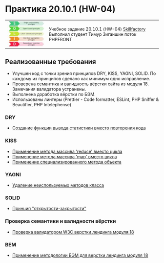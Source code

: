 # Практика 20.10.1 (HW-04) # 

<table>
  <tr>
    <td>
      <a href="https://blog.skillfactory.ru/printsipy-solid-v-programmirovanii/?ysclid=m21xh8gb71203555266"><img src="./assets/solid.jpg"></img></a></td>
    <td>
      Учебное задание 20.10.1 (HW-04) <a href="https://skillfactory.ru/">Skillfactory</a><br> 
      Выполнил студент Тимур Зиганшин</a> поток PHPFRONT
    </td>
  </tr>
</table>

## Реализованные требования

- Улучшен код с точки зрения принципов DRY, KISS, YAGNI, SOLID. По каждому из принципов сделано как минимум одно исправление.
- Проверена семантика и валидность вёрстки сайта из модуля 18. Замечания валидатора устранены.
- Выполнена доработка вёрстки по БЭМ.
- Использованы линтеры (Prettier - Code formatter, ESLint, PHP Sniffer & Beautifier, PHP Intelephense)

### DRY

- [Создание функции вывода статистики вместо повторения кода](./partials/dry/sample_1.md)

### KISS

- [Применение метода массива 'reduce' вместо цикла](./partials/kiss/sample_1.md)
- [Применение метода массива 'map' вместо цикла](./partials/kiss/sample_2.md)
- [Применение специализированного метода объекта](./partials/kiss/sample_3.md)

### YAGNI

- [Удаление неиспользуемых методов класса](./partials/yagni/sample_1.md)

### SOLID

- [Принцип "открытости-закрытости"](./partials/solid/sample_1.md)

### Проверка семантики и валидности вёрстки

- [Проверка валидатором W3C верстки лендинга модуля 18](./partials/w3c/sample_1.md)

### BEM

- [Применение методологии БЭМ для верстки лендинга модуля 18](./partials/bem/sample_1.md)

